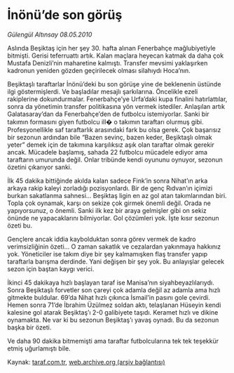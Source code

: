 # İnönü’de son görüş

*Gülengül Altınsay 08.05.2010*

<div class="yazi"><p>Aslında Beşiktaş için her şey 30. hafta alınan Fenerbahçe mağlubiyetiyle bitmişti. Gerisi teferruattı artık. Kalan maçlara heyecan katmak da daha çok Mustafa Denizli’nin maharetine kalmıştı. Transfer mevsimi yaklaşırken kadronun yeniden gözden geçirilecek olması silahıydı Hoca’nın.</p>
<p>Beşiktaşlı taraftarlar İnönü’deki bu son görüşe yine de beklenenin üstünde ilgi göstermişlerdi. Ve başladılar mesajlı şarkılarına. Öncelikle ezeli rakiplerine dokundurmalar. Fenerbahçe’ye Urfa’daki kupa finalini hatırlattılar, sonra da yönetimin transfer politikasına yön vermek istediler. Anlaşılan artık Galatasaray’dan da Fenerbahçe’den de futbolcu istemiyorlar. Sanki bir takımın formasını giyen futbolcu ill� o takımın taraftarı olurmuş gibi. Profesyonellikle saf taraftarlık arasındaki fark bu olsa gerek. Çok başarısız bir sezonun ardından bile “Bazen sevinç, bazen keder, Beşiktaşlı olmak yeter” demek için de takımına karşılıksız aşık olan taraftar olmak gerekir ancak. Mücadele başlamış, sahada 22 futbolcu mücadele ediyor ama taraftarın umurunda değil. Onlar tribünde kendi oyununu oynuyor, sezonun özetini çıkarıyor sanki.</p>
<p>İlk 45 dakika bittiğinde akılda kalan sadece Fink’in sonra Nihat’ın arka arkaya rakip kaleyi zorladığı pozisyonlardı. Bir de genç Rıdvan’ın içimizi burkan sakatlanma sahnesi... Beşiktaş ligin en az gol atan takımlarından biri. Topla çok oynamak, karşı on sekize çok girmek önemli değil. Orada ne yapıyorsunuz, o önemli. Sanki ilk kez bir araya gelmişler gibi on sekiz önünde ne yapacaklarını bilmiyorlar. Gol çözümleri yok. İşte kısır sezonun özeti bu.</p>
<p>Gençlere ancak iddia kaybolduktan sonra görev vermek de kadro verimsizliğinin özeti... O zaman sakatlık ve cezalardan yakınmaya hakkınız yok. Yöneticiler ise takım diye bir şey kalmamışken flaş transfer yapıp taraftarla barışma derdinde. Yani değişen bir şey yok. Bu anlayışlar gelecek sezon için baştan kaygı verici.</p>
<p>İkinci 45 dakikaya hızlı başlayan taraf ise Manisa’nın siyahbeyazlılarıydı. Sonra Beşiktaşlı forvetler son çareyi çok adamla değil az adamla ama hızlı gitmekte buldular. 69’da Nihat hızlı çıkınca İsmail’in pasını gole çevirdi. Hemen sonra 71’de İbrahim Üzülmez soldan aktı, telaşlanan Hüseyin kendi kalesine gol atarak Beşiktaş’ı 2-0 galibiyete taşıdı. Keramet hızlı ve dikine oynamakta. Ne var ki bu sezonun Beşiktaş’ı yavaş oynadı. Bu da sezonun başka bir özeti.</p>
<p>Ve daha 90 dakika bitmemişti ama taraftar futbolcularına tek tek teşekkür etmiş uğurlamıştı bile.</p></div>

Kaynak: [taraf.com.tr](http://www.taraf.com.tr:80/gulengul-altinsay/makale-inonu-de-son-gorus.htm), [web.archive.org (arşiv bağlantısı)](http://web.archive.org/web/20100521151127/http://www.taraf.com.tr:80/gulengul-altinsay/makale-inonu-de-son-gorus.htm)
